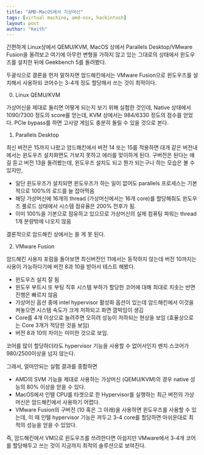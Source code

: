 ```yaml
---
title: "AMD-MacOS에서 가상머신"
tags: [virtual machine, amd-osx, hackintosh]
layout: post
author: "Keith"
---
```


간편하게 Linux상에서 QEMU/KVM, MacOS 상에서 Parallels Desktop/VMware Fusion을 올려보고 여기에 아무런 변형을 가하지 않고 있는 그대로의 상태에서 윈도우즈를 설치한 뒤에 Geekbench 5를 돌려봤다.

두괄식으로 결론을 먼저 말하자면 암드해킨에서는 VMware Fusion으로 윈도우즈를 설치해서 사용하되 코어수는 3-4개 정도 할당해서 쓰는 것이 최적이다.


0. Linux QEMU/KVM

가상머신을 제대로 돌리면 어떻게 되는지 보기 위해 실험한 것인데, Native 상태에서 1090/7300 정도의 score를 얻는데, KVM 상에서는 984/6330 정도의 점수를 얻었다. PCIe bypass를 하면 고사양 게임도 충분히 돌릴 수 있을 것으로 본다. 

1. Parallels Desktop

최신 버전은 15까지 나왔고 암드해킨에서 버전 14 또는 15를 적용하면 대개 같은 버전내에서는 윈도우즈 설치화면도 가보지 못하고 에러를 맞이하게 된다. 구버전은 된다는 얘길 듣고 버전 13을 돌려봤는데, 윈도우즈 설치도 되고 뭔가 되는구나 하는 모습은 볼 수 있지만,

- 일단 윈도우즈가 설치되면 윈도우즈가 하는 일이 없어도 parallels 프로세스는 기본적으로 100%의 로드를 늘 잡아먹음
- 해당 가상머신에 16개의 thread (가상머신에서는 16개 core)를 할당해줘도 윈도우즈 풀로드 상태에서 시스템 점유율은 200% 전후가 됨. 
- 이미 100%을 기본으로 점유하고 있으므로 가상머신의 실제 컴퓨팅 파워는 thread 1개 분량밖에 나오지 않음

결론적으로 암드해킨 상에서는 쓸 게 못 된다. 

2. VMware Fusion

암드해킨 사용자 포럼을 돌아보면 최신버전인 11에서는 동작하지 않는데 버전 10까지는 사용이 가능하다기에 버전 8과 10을 받아서 테스트 해봤다.

- 윈도우즈 설치 잘 됨
- 윈도우 부트시 또 부팅 직후 시스템 부하가 할당한 코어에 대해 최대로 치솟는 반면 진행은 빠르지 않음
- 가상머신 옵션 중에 intel hypervisor 활성화 옵션이 있는데 암드해킨에서 이것을 켜놓으면 시스템 속도가 크게 저하되고 화면 깜박임이 생김
- Core를 4개 이상으로 늘려주면 오히려 성능이 저하되는 현상을 보임 (효율상으로는 Core 3개가 적당한 것을 보임)
- 버전 8과 10의 차이는 미미한 것으로 보임.

코어를 많이 할당하더라도 hypervisor 기능을 사용할 수 없어서인지 벤치 스코어가 980/2500이상을 넘지 않는다. 

그래서, 얼마안되는 실험 결과를 종합하면
- AMD의 SVM 기능을 제대로 사용하는 가상머신 (QEMU/KVM)의 경우 native 성능의 80% 이상을 얻을 수 있다.
- MacOS에서 인텔 CPU를 타겟으로 한 Hypervisor를 실행하는 최근 버전의 가상 머신은 암드해킨에서 사용하기 어렵다.
- VMware Fusion의 구버전 (10 혹은 그 아래)을 사용하면 윈도우즈를 사용할 수 있는데, 이 때 인텔 hypervisor 기능은 꺼두고 3-4 core를 할당하면 아쉬운대로 최적의 성능을 얻을 수 있었다.

즉, 암드해킨에서 VM으로 윈도우즈를 쓰려한다면 아쉽지만 VMware에서 3-4개 코어를 할당해두고 쓰는 것이 지금까지 최적의 솔루션으로 보여진다. 

